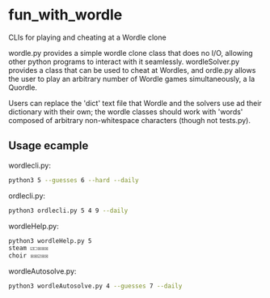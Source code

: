 # fun_with_wordle
 CLIs for playing and cheating at a Wordle clone 

wordle.py provides a simple wordle clone class that does no I/O, allowing other python programs to interact with it seamlessly. wordleSolver.py provides a class that can be used to cheat at Wordles, and ordle.py allows the user to play an arbitrary number of Wordle games simultaneously, a la Quordle.

Users can replace the 'dict' text file that Wordle and the solvers use ad their dictionary with their own; the wordle classes should work with 'words' composed of arbitrary non-whitespace characters (though not tests.py).

## Usage ecample

wordlecli.py:
```sh
python3 5 --guesses 6 --hard --daily
```

ordlecli.py:
```sh
python3 ordlecli.py 5 4 9 --daily
```
wordleHelp.py:
```sh
python3 wordleHelp.py 5
steam ☑☐☒☒☒
choir ☒☒☑☒☒

```
wordleAutosolve.py:
```sh
python3 wordleAutosolve.py 4 --guesses 7 --daily
```
